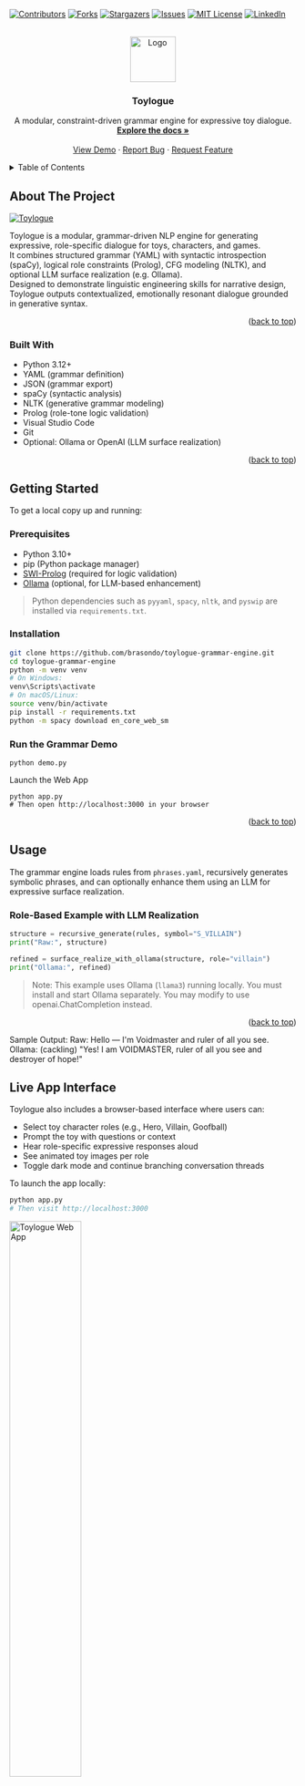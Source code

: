 <!-- Improved compatibility of back to top link: See: https://github.com/othneildrew/Best-README-Template/pull/73 -->
<a id="readme-top"></a>

[![Contributors][contributors-shield]][contributors-url]
[![Forks][forks-shield]][forks-url]
[![Stargazers][stars-shield]][stars-url]
[![Issues][issues-shield]][issues-url]
[![MIT License][license-shield]][license-url]
[![LinkedIn][linkedin-shield]][linkedin-url]

<br />
<div align="center">
  <a href="https://github.com/brasondo/toylogue-grammar-engine">
    <img src="images/logo.webp" alt="Logo" width="80" height="80">
  </a>

<h3 align="center">Toylogue</h3>

  <p align="center">
    A modular, constraint-driven grammar engine for expressive toy dialogue.
    <br />
    <a href="https://github.com/brasondo/toylogue-grammar-engine"><strong>Explore the docs »</strong></a>
    <br />
    <br />
    <a href="https://github.com/brasondo/toylogue-grammar-engine">View Demo</a>
    ·
    <a href="https://github.com/brasondo/toylogue-grammar-engine/issues/new?labels=bug&template=bug-report---.md">Report Bug</a>
    ·
    <a href="https://github.com/brasondo/toylogue-grammar-engine/issues/new?labels=enhancement&template=feature-request---.md">Request Feature</a>
  </p>
</div>

<details>
  <summary>Table of Contents</summary>
  <ol>
    <li>
      <a href="#about-the-project">About The Project</a>
      <ul>
        <li><a href="#built-with">Built With</a></li>
      </ul>
    </li>
    <li>
      <a href="#getting-started">Getting Started</a>
      <ul>
        <li><a href="#prerequisites">Prerequisites</a></li>
        <li><a href="#installation">Installation</a></li>
      </ul>
    </li>
    <li><a href="#usage">Usage</a></li>
    <li><a href="#live-app-interface">Live App Interface</a></li>
    <li><a href="#roadmap">Roadmap</a></li>
    <li><a href="#contributing">Contributing</a></li>
    <li><a href="#license">License</a></li>
    <li><a href="#contact">Contact</a></li>
    <li><a href="#acknowledgments">Acknowledgments</a></li>
  </ol>
</details>

## About The Project

[![Toylogue][product-screenshot]](https://github.com/brasondo/toylogue-grammar-engine)

Toylogue is a modular, grammar-driven NLP engine for generating expressive, role-specific dialogue for toys, characters, and games.  
It combines structured grammar (YAML) with syntactic introspection (spaCy), logical role constraints (Prolog), CFG modeling (NLTK), and optional LLM surface realization (e.g. Ollama).  
Designed to demonstrate linguistic engineering skills for narrative design, Toylogue outputs contextualized, emotionally resonant dialogue grounded in generative syntax.

<p align="right">(<a href="#readme-top">back to top</a>)</p>

### Built With

* Python 3.12+
* YAML (grammar definition)
* JSON (grammar export)
* spaCy (syntactic analysis)
* NLTK (generative grammar modeling)
* Prolog (role-tone logic validation)
* Visual Studio Code
* Git
* Optional: Ollama or OpenAI (LLM surface realization)

<p align="right">(<a href="#readme-top">back to top</a>)</p>

## Getting Started

To get a local copy up and running:

### Prerequisites

* Python 3.10+  
* pip (Python package manager)  
* [SWI-Prolog](https://www.swi-prolog.org/) (required for logic validation)  
* [Ollama](https://ollama.com/) (optional, for LLM-based enhancement)

> Python dependencies such as `pyyaml`, `spacy`, `nltk`, and `pyswip` are installed via `requirements.txt`.

### Installation

```bash
git clone https://github.com/brasondo/toylogue-grammar-engine.git
cd toylogue-grammar-engine
python -m venv venv
# On Windows:
venv\Scripts\activate
# On macOS/Linux:
source venv/bin/activate
pip install -r requirements.txt
python -m spacy download en_core_web_sm
```

### Run the Grammar Demo
```
python demo.py
```

Launch the Web App
```
python app.py
# Then open http://localhost:3000 in your browser
```


<p align="right">(<a href="#readme-top">back to top</a>)</p>



<!-- USAGE EXAMPLES -->
## Usage

The grammar engine loads rules from `phrases.yaml`, recursively generates symbolic phrases, and can optionally enhance them using an LLM for expressive surface realization.

### Role-Based Example with LLM Realization

```python
structure = recursive_generate(rules, symbol="S_VILLAIN")
print("Raw:", structure)

refined = surface_realize_with_ollama(structure, role="villain")
print("Ollama:", refined)
```
> Note: This example uses Ollama (`llama3`) running locally. You must install and start Ollama separately. You may modify to use openai.ChatCompletion instead.

<p align="right">(<a href="#readme-top">back to top</a>)</p>


Sample Output:
Raw: Hello — I'm Voidmaster and ruler of all you see.  
Ollama: (cackling) "Yes! I am VOIDMASTER, ruler of all you see and destroyer of hope!"

## Live App Interface

Toylogue also includes a browser-based interface where users can:

- Select toy character roles (e.g., Hero, Villain, Goofball)
- Prompt the toy with questions or context
- Hear role-specific expressive responses aloud
- See animated toy images per role
- Toggle dark mode and continue branching conversation threads

To launch the app locally:

```bash
python app.py
# Then visit http://localhost:3000
```
<img src="static/images/web-ui-preview.png" alt="Toylogue Web App" width="50%" />
<p align="right">(<a href="#readme-top">back to top</a>)</p>


<!-- ROADMAP -->
## Roadmap

- [x] Modular grammar engine using YAML rules
- [x] Role- and tone-aware dialogue construction
- [x] Recursive grammar expansion via `S -> NP VP`-style rules
- [x] Prolog logic for tone-role constraint validation
- [x] NLTK CFG tree generation (generative syntax demo)
- [x] spaCy POS + dependency introspection
- [x] LLM-based expressive surface realization via Ollama
- [ ] Interactive authoring tool for character grammars
- [ ] Dialogue chaining with context persistence

See the [open issues](https://github.com/brasondo/toylogue-grammar-engine/issues) for a full list of proposed features (and known issues).

<p align="right">(<a href="#readme-top">back to top</a>)</p>



<!-- CONTRIBUTING -->
## Contributing

Contributions are what make the open source community such an amazing place to learn, inspire, and create. Any contributions you make are **greatly appreciated**.

If you have a suggestion that would make this better, please fork the repo and create a pull request. You can also simply open an issue with the tag "enhancement".
Don't forget to give the project a star! Thanks again!

1. Fork the Project
2. Create your Feature Branch (`git checkout -b feature/AmazingFeature`)
3. Commit your Changes (`git commit -m 'Add some AmazingFeature'`)
4. Push to the Branch (`git push origin feature/AmazingFeature`)
5. Open a Pull Request

<p align="right">(<a href="#readme-top">back to top</a>)</p>

### Top contributors:

<a href="https://github.com/brasondo/toylogue-grammar-engine/graphs/contributors">
  <img src="https://contrib.rocks/image?repo=brasondo/toylogue-grammar-engine" alt="contrib.rocks image" />
</a>



<!-- LICENSE -->
## License

Distributed under the MIT License. See `LICENSE.txt` for more information.

<p align="right">(<a href="#readme-top">back to top</a>)</p>



<!-- CONTACT -->
## Contact

Brason Dobson - braleee@outlook.com 
🔗 [LinkedIn](https://linkedin.com/in/brasondo)


Project Link: [https://github.com/brasondo/toylogue-grammar-engine](https://github.com/brasondo/toylogue-grammar-engine)

<p align="right">(<a href="#readme-top">back to top</a>)</p>



<!-- ACKNOWLEDGMENTS -->
## Acknowledgments

* [Machler Labs](http://www.machlerlabs.com) — for inspiring this project’s focus on modular, expressive language systems for toys


<p align="right">(<a href="#readme-top">back to top</a>)</p>



<!-- MARKDOWN LINKS & IMAGES -->
<!-- https://www.markdownguide.org/basic-syntax/#reference-style-links -->
[contributors-shield]: https://img.shields.io/github/contributors/brasondo/toylogue-grammar-engine.svg?style=for-the-badge
[contributors-url]: https://github.com/brasondo/toylogue-grammar-engine/graphs/contributors
[forks-shield]: https://img.shields.io/github/forks/brasondo/toylogue-grammar-engine.svg?style=for-the-badge
[forks-url]: https://github.com/brasondo/toylogue-grammar-engine/network/members
[stars-shield]: https://img.shields.io/github/stars/brasondo/toylogue-grammar-engine.svg?style=for-the-badge
[stars-url]: https://github.com/brasondo/toylogue-grammar-engine/stargazers
[issues-shield]: https://img.shields.io/github/issues/brasondo/toylogue-grammar-engine.svg?style=for-the-badge
[issues-url]: https://github.com/brasondo/toylogue-grammar-engine/issues
[license-shield]: https://img.shields.io/github/license/brasondo/toylogue-grammar-engine.svg?style=for-the-badge
[license-url]: https://github.com/brasondo/toylogue-grammar-engine/blob/master/LICENSE.txt
[linkedin-shield]: https://img.shields.io/badge/-LinkedIn-black.svg?style=for-the-badge&logo=linkedin&colorB=555
[linkedin-url]: https://linkedin.com/in/brasondo
[product-screenshot]: images/product-screenshot.png